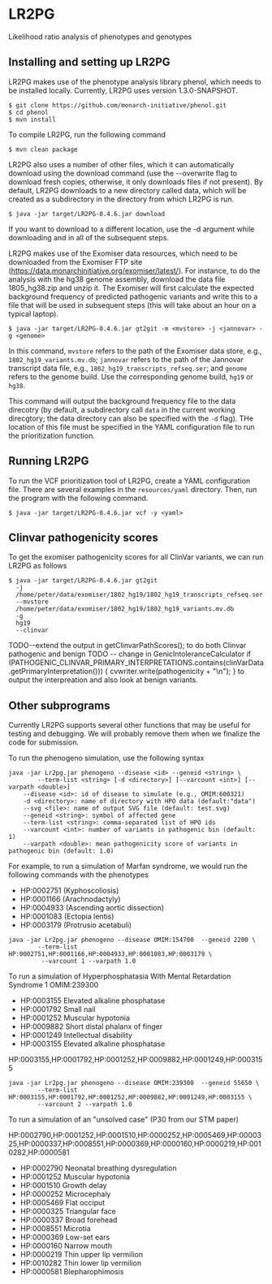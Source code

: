 # LR2PG
Likelihood ratio analysis of phenotypes and genotypes

## Installing and setting up LR2PG
LR2PG makes use of the phenotype analysis library phenol, which needs to be installed locally.
Currently, LR2PG uses version 1.3.0-SNAPSHOT.

```
$ git clone https://github.com/monarch-initiative/phenol.git
$ cd phenol
$ mvn install
```
To compile LR2PG, run the following command

```
$ mvn clean package
```
 LR2PG also uses a number of other files, which it
can automatically download using the download command (use the --overwrite flag to download fresh copies,
otherwise, it only downloads files if not present). By default, LR2PG downloads to a new directory
called data, which will be created as a subdirectory in the directory from which LR2PG is run.
```
$ java -jar target/LR2PG-0.4.6.jar download
```
If you want to download to a different location, use the -d <path> argument while downloading and in all of
the subsequent steps.

LR2PG makes use of the Exomiser data resources, which need to be downloaded from the Exomiser FTP site
(https://data.monarchinitiative.org/exomiser/latest/).  For instance, to do the analysis with the hg38
genome assembly, download the data file 1805_hg38.zip  and unzip it. The Exomiser will first calculate
the expected background frequency of predicted pathogenic variants and write this to a file that will
be used in subsequent steps (this will take about an hour on a typical laptop).

```
$ java -jar target/LR2PG-0.4.6.jar gt2git -m <mvstore> -j <jannovar> -g <genome>
```
In this command, ``mvstore`` refers to the path of the Exomiser data store, e.g., ``1802_hg19_variants.mv.db``;
``jannovar`` refers to the path of the Jannovar transcript data file, e.g., ``1802_hg19_transcripts_refseq.ser``;
and ``genome`` refers to the genome build. Use the corresponding genome build, ``hg19`` or ``hg38``.

This command will output the background frequency file to the data direcotry (by default, a subdirectory call ``data`` in the
current working direcgtory; the data directory can also be specified with the ``-d`` flag). THe location of this file must be
specified in the YAML configuration file to run the prioritization function.

## Running LR2PG
To run the VCF prioritization tool of LR2PG, create a YAML configuration file. There are several examples in the ``resources/yaml``
directory. Then, run the program with the following command.
```
$ java -jar target/LR2PG-0.4.6.jar vcf -y <yaml>
```

## Clinvar pathogenicity scores
To get the exomiser pathogenicity scores for all ClinVar variants, we can run LR2PG as follows
```
$ java -jar target/LR2PG-0.4.6.jar gt2git
  -j
  /home/peter/data/exomiser/1802_hg19/1802_hg19_transcripts_refseq.ser
  --mvstore
  /home/peter/data/exomiser/1802_hg19/1802_hg19_variants.mv.db
  -g
  hg19
  --clinvar

```
TODO--extend the output in getClinvarPathScores(); to do both Clinvar pathogenic and benign
TODO -- change in GenicIntoleranceCalculator
 if (PATHOGENIC_CLINVAR_PRIMARY_INTERPRETATIONS.contains(clinVarData.getPrimaryInterpretation())) {
                        cvwriter.write(pathogenicity + "\n");
                    }
                    to output the interpreation and also look at benign variants.


## Other subprograms
Currently LR2PG supports several other functions that may be useful for testing and debugging. We will probably
remove them when we finalize the code for submission.





To run the phenogeno simulation, use the following syntax
```
java -jar Lr2pg.jar phenogeno --disease <id> --geneid <string> \
		--term-list <string> [-d <directory>] [--varcount <int>] [--varpath <double>]
	--disease <id>: id of disease to simulate (e.g., OMIM:600321)
	-d <directory>: name of directory with HPO data (default:"data")
	--svg <file>: name of output SVG file (default: test.svg)
	--geneid <string>: symbol of affected gene
	--term-list <string>: comma-separated list of HPO ids
	--varcount <int>: number of variants in pathogenic bin (default: 1)
	--varpath <double>: mean pathogenicity score of variants in pathogenic bin (default: 1.0)
```

For example, to run a simulation of Marfan syndrome, we would run the following commands with the phenotypes

* HP:0002751 (Kyphoscoliosis)
* HP:0001166 (Arachnodactyly)
* HP:0004933 (Ascending aortic dissection)
* HP:0001083 (Ectopia lentis)
* HP:0003179 (Protrusio acetabuli)

```
java -jar Lr2pg.jar phenogeno --disease OMIM:154700  --geneid 2200 \
		--term-list HP:0002751,HP:0001166,HP:0004933,HP:0001083,HP:0003179 \
		 --varcount 1 --varpath 1.0
```


To run a simulation of Hyperphosphatasia With Mental Retardation Syndrome 1 OMIM:239300 

* HP:0003155 Elevated alkaline phosphatase
* HP:0001792 Small nail
* HP:0001252 Muscular hypotonia
* HP:0009882 Short distal phalanx of finger
* HP:0001249 Intellectual disability
* HP:0003155 Elevated alkaline phosphatase


HP:0003155,HP:0001792,HP:0001252,HP:0009882,HP:0001249,HP:0003155


```
java -jar Lr2pg.jar phenogeno --disease OMIM:239300  --geneid 55650 \
		--term-list HP:0003155,HP:0001792,HP:0001252,HP:0009882,HP:0001249,HP:0003155 \
		--varcount 2 --varpath 1.0
```
	



To run a simulation of an "unsolved case" (P30 from our STM paper)

HP:0002790,HP:0001252,HP:0001510,HP:0000252,HP:0005469,HP:0000325,HP:0000337,HP:0008551,HP:0000369,HP:0000160,HP:0000219,HP:0010282,HP:0000581
  



* HP:0002790 Neonatal breathing dysregulation 
* HP:0001252 Muscular hypotonia 
* HP:0001510 Growth delay 
* HP:0000252 Microcephaly 
* HP:0005469 Flat occiput 
* HP:0000325 Triangular face 
* HP:0000337 Broad forehead 
* HP:0008551 Microtia 
* HP:0000369 Low-set ears 
* HP:0000160 Narrow mouth 
* HP:0000219 Thin upper lip vermilion 
* HP:0010282 Thin lower lip vermilion 
* HP:0000581 Blepharophimosis 